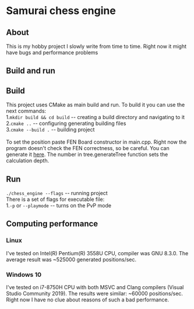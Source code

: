 # Samurai chess engine

## About
This is my hobby project I slowly write from time to time. Right now it might have bugs and performance problems

## Build and run

## Build
This project uses CMake as main build and run. To build it you can use the next commands:<br/>
1.`mkdir build && cd build` -- creating a build directory and navigating to it <br/>
2.`cmake ..` -- configuring generating building files<br/>
3.`cmake --build .` -- building project<br/>
<br/>
To set the position paste FEN Board constructor in main.cpp.
Right now the program doesn't check the FEN correctness, so be careful.
You can generate it [here](https://lichess.org/editor).
The number in tree.generateTree function sets the calculation depth.

## Run

`./chess_engine --flags`  -- running project<br/>
There is a set of flags for executable file:<br/>
1.`-p` or `--playmode` -- turns on the PvP mode
## Computing performance
### Linux
I've tested on Intel(R) Pentium(R) 3558U CPU, compiler was GNU 8.3.0.
The average result was ~525000 generated positions/sec.

### Windows 10

I've tested on i7-8750H CPU with both MSVC and Clang compilers (Visual Studio Community 2019).
The results were similar: ~60000 positions/sec.
Right now I have no clue about reasons of such a bad performance.
